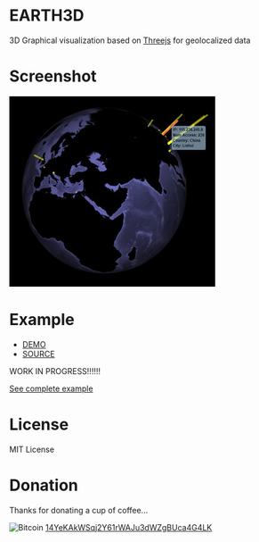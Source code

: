 EARTH3D
=======
3D Graphical visualization based on [Threejs](https://threejs.org/ "Threejs link") for geolocalized data

Screenshot
==========
![Screenshot](https://github.com/vboluda/3d-lab/blob/master/earth3d/example/resources/Screenshot.jpg)

Example
=======
* [DEMO](https://vboluda.github.io/earth3d/example/example.html "EARTH3D demo")
* [SOURCE](https://github.com/vboluda/3d-lab/blob/master/earth3d/lib/earth3d.js "Graph3D source")


WORK IN PROGRESS!!!!!!

[See complete example](https://github.com/vboluda/3d-lab/blob/master/earth3d/example/example.html "Graph3D example")

License
========
MIT License

Donation
========
Thanks for donating a cup of coffee...

<div>
 <img src="https://upload.wikimedia.org/wikipedia/commons/4/46/Bitcoin.svg" alt="Bitcoin" width="15px" height="15px">
<a href="bitcoin:14YeKAkWSqj2Y61rWAJu3dWZgBUca4G4LK](bitcoin:14YeKAkWSqj2Y61rWAJu3dWZgBUca4G4LK">14YeKAkWSqj2Y61rWAJu3dWZgBUca4G4LK</a>
</div>